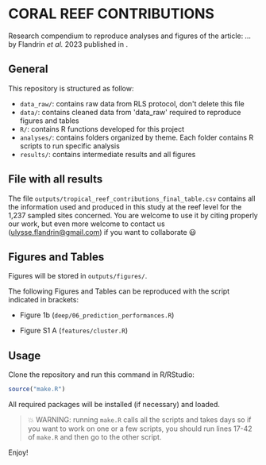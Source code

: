 # CORAL REEF CONTRIBUTIONS

Research compendium to reproduce analyses and figures of the article: 
_..._ 
by Flandrin _et al._ 2023 published in .


## General

This repository is structured as follow:

- `data_raw/`: contains raw data from RLS protocol, don't delete this file
- `data/`: contains cleaned data from 'data_raw' required to reproduce figures and tables
- `R/`: contains R functions developed for this project
- `analyses/`: contains folders organized by theme. Each folder contains R scripts
to run specific analysis
- `results/`: contains intermediate results and all figures



## File with all results  

The file `outputs/tropical_reef_contributions_final_table.csv` contains all the information 
used and produced in this study at the reef level for the 1,237 sampled sites 
concerned. You are welcome to use it by citing properly our work, but even more 
welcome to contact us (ulysse.flandrin@gmail.com) if you want to collaborate :smiley:



## Figures and Tables

Figures will be stored in `outputs/figures/`.

The following Figures and Tables can be reproduced with the script indicated in 
brackets:
    
- Figure 1b (`deep/06_prediction_performances.R`)

- Figure S1 A (`features/cluster.R`)



## Usage

Clone the repository and run this command in R/RStudio:

```r
source("make.R")
```


All required packages will be installed (if necessary) and loaded.

> :boom: WARNING: running `make.R` calls all the scripts and takes days so if 
you want to work on one or a few scripts, you should run lines 17-42 of 
`make.R` and then go to the other script.

Enjoy!